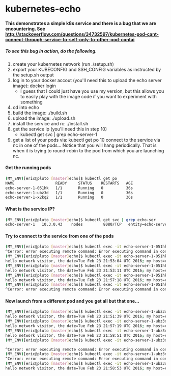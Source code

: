 # kubernetes-echo

#### This demonstrates a simple k8s service and there is a bug that we are encountering.  See http://stackoverflow.com/questions/34732597/kubernetes-pod-cant-connect-through-service-to-self-only-to-other-pod-contai

##### To see this bug in action, do the following.

1. create your kubernetes network (run ./setup.sh)
2. export your KUBECONFIG and SSH_CONFIG variables as instructed by the setup.sh output
3. log in to your docker accout (you'll need this to upload the echo server image): docker login
   * I guess that I could just have you use my version, but this allows you to easily play with the image code if you want to experiment with something
4. cd into echo
5. build the image: ./build.sh
6. upload the image: ./upload.sh
7. install the service and rc: ./install.sh
8. get the service ip (you'll need this in step 10)
   * kubectl get svc | grep echo-server-1
9. get a list of your pods via: kubectl get po
10 connect to the service via nc in one of the pods...  Notice that you will hang periodically.  That is when it is trying to round-robin to the pod from which you are launching nc.


#### Get the running pods
```bash
(MY_ENV)[eric@pluto [master]echo]$ kubectl get po
NAME                  READY     STATUS    RESTARTS   AGE
echo-server-1-051hk   1/1       Running   0          36s
echo-server-1-ubz3d   1/1       Running   0          36s
echo-server-1-x2kq2   1/1       Running   0          36s
```

#### What is the service IP?
```bash
(MY_ENV)[eric@pluto [master]echo]$ kubectl get svc | grep echo-ser
echo-server-1   10.3.0.43    nodes         8080/TCP   entity=echo-server-1,role=echo-server   28s
```

#### Try to connect to the service from one of the pods
```bash
(MY_ENV)[eric@pluto [master]echo]$ kubectl exec -it echo-server-1-051hk nc 10.3.0.43 8080
^Cerror: error executing remote command: Error executing command in container: Error executing in Docker Container: 130
(MY_ENV)[eric@pluto [master]echo]$ kubectl exec -it echo-server-1-051hk nc 10.3.0.43 8080
hello network visitor, the date=Tue Feb 23 21:53:04 UTC 2016; my host=echo-server-1-ubz3d
(MY_ENV)[eric@pluto [master]echo]$ kubectl exec -it echo-server-1-051hk nc 10.3.0.43 8080
hello network visitor, the date=Tue Feb 23 21:53:11 UTC 2016; my host=echo-server-1-x2kq2
(MY_ENV)[eric@pluto [master]echo]$ kubectl exec -it echo-server-1-051hk nc 10.3.0.43 8080
hello network visitor, the date=Tue Feb 23 21:57:18 UTC 2016; my host=echo-server-1-ubz3d
(MY_ENV)[eric@pluto [master]echo]$ kubectl exec -it echo-server-1-051hk nc 10.3.0.43 8080
^Cerror: error executing remote command: Error executing command in container: Error executing in Docker Container: 130

```

#### Now launch from a different pod and you get all but that one...
```bash
(MY_ENV)[eric@pluto [master]echo]$ kubectl exec -it echo-server-1-ubz3d nc 10.3.0.43 8080
hello network visitor, the date=Tue Feb 23 21:51:39 UTC 2016; my host=echo-server-1-051hk
(MY_ENV)[eric@pluto [master]echo]$ kubectl exec -it echo-server-1-ubz3d nc 10.3.0.43 8080
hello network visitor, the date=Tue Feb 23 21:57:19 UTC 2016; my host=echo-server-1-x2kq2
(MY_ENV)[eric@pluto [master]echo]$ kubectl exec -it echo-server-1-ubz3d nc 10.3.0.43 8080
hello network visitor, the date=Tue Feb 23 21:58:51 UTC 2016; my host=echo-server-1-051hk
(MY_ENV)[eric@pluto [master]echo]$ kubectl exec -it echo-server-1-ubz3d nc 10.3.0.43 8080

^Cerror: error executing remote command: Error executing command in container: Error executing in Docker Container: 130
(MY_ENV)[eric@pluto [master]echo]$ kubectl exec -it echo-server-1-ubz3d nc 10.3.0.43 8080
^Cerror: error executing remote command: Error executing command in container: Error executing in Docker Container: 130
(MY_ENV)[eric@pluto [master]echo]$ kubectl exec -it echo-server-1-ubz3d nc 10.3.0.43 8080
hello network visitor, the date=Tue Feb 23 21:58:53 UTC 2016; my host=echo-server-1-x2kq2
```


